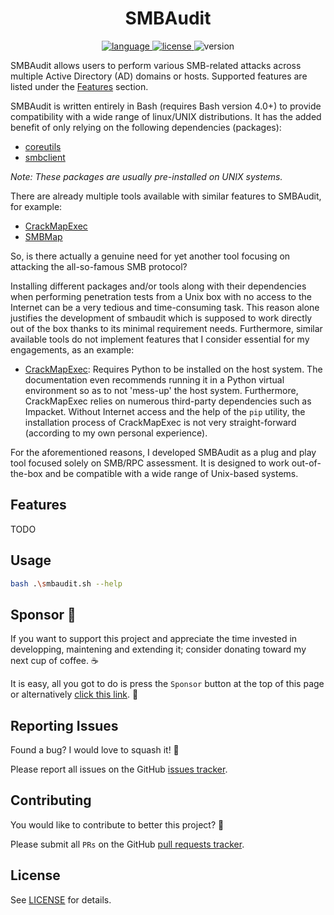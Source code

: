 <p align="center">
    <h1 align="center"> SMBAudit </h1>
    <p align="center">
        <a href="https://www.gnu.org/software/bash/">
            <img alt="language" src="https://img.shields.io/badge/Lang-Bash%204.2+-blue.svg">
        </a>
        <a href="https://opensource.org/licenses/Apache-2.0">
            <img alt="license" src="https://img.shields.io/badge/License-Apache%202.0-red.svg">
        </a>
        <img alt="version" src="https://img.shields.io/badge/Version-0.7-green.svg">
    </p>
</p>

SMBAudit allows users to perform various SMB-related attacks across multiple Active Directory (AD) domains or hosts. Supported features are listed under the [Features](#Features) section.

SMBAudit is written entirely in Bash (requires Bash version 4.0+) to provide compatibility with a wide range of linux/UNIX distributions. It has the added benefit of only relying on the following dependencies (packages):

- [coreutils](http://www.gnu.org/software/coreutils/coreutils.html)
- [smbclient](https://www.samba.org/samba/docs/current/man-html/smbclient.1.html)

_Note: These packages are usually pre-installed on UNIX systems._

There are already multiple tools available with similar features to SMBAudit, for example:

- [CrackMapExec](https://github.com/byt3bl33d3r/CrackMapExec)
- [SMBMap](https://github.com/ShawnDEvans/smbmap)

So, is there actually a genuine need for yet another tool focusing on attacking the all-so-famous SMB protocol?

Installing different packages and/or tools along with their dependencies when performing penetration tests from a Unix box with no access to the Internet can be a very tedious and time-consuming task. This reason alone justifies the development of smbaudit which is supposed to work directly out of the box thanks to its minimal requirement needs. Furthermore, similar available tools do not implement features that I consider essential for my engagements, as an example:

- [CrackMapExec](https://github.com/byt3bl33d3r/CrackMapExec): Requires Python to be installed on the host system. The documentation even recommends running it in a Python virtual environment so as to not 'mess-up' the host system. Furthermore, CrackMapExec relies on numerous third-party dependencies such as Impacket. Without Internet access and the help of the `pip` utility, the installation process of CrackMapExec is not very straight-forward (according to my own personal experience).

For the aforementioned reasons, I developed SMBAudit as a plug and play tool focused solely on SMB/RPC assessment. It is designed to work out-of-the-box and be compatible with a wide range of Unix-based systems.

## Features

TODO

## Usage

```bash
bash .\smbaudit.sh --help
```

## Sponsor 💖

If you want to support this project and appreciate the time invested in developping, maintening and extending it; consider donating toward my next cup of coffee. ☕

It is easy, all you got to do is press the `Sponsor` button at the top of this page or alternatively [click this link](https://github.com/sponsors/aress31). 💸

## Reporting Issues

Found a bug? I would love to squash it! 🐛

Please report all issues on the GitHub [issues tracker](https://github.com/aress31/smbaudit/issues).

## Contributing

You would like to contribute to better this project? 🤩

Please submit all `PRs` on the GitHub [pull requests tracker](https://github.com/aress31/smbaudit/pulls).

## License

See [LICENSE](LICENSE) for details.
